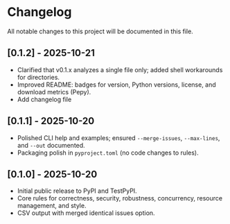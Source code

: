 # Changelog

All notable changes to this project will be documented in this file.

## [0.1.2] - 2025-10-21
- Clarified that v0.1.x analyzes a single file only; added shell workarounds for directories.
- Improved README: badges for version, Python versions, license, and download metrics (Pepy).
- Add changelog file

## [0.1.1] - 2025-10-20
- Polished CLI help and examples; ensured `--merge-issues`, `--max-lines`, and `--out` documented.
- Packaging polish in `pyproject.toml` (no code changes to rules).

## [0.1.0] - 2025-10-20
- Initial public release to PyPI and TestPyPI.
- Core rules for correctness, security, robustness, concurrency, resource management, and style.
- CSV output with merged identical issues option.

